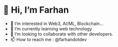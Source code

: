  <h1>👋 Hi, I’m Farhan</h1>
 
- 👀 I’m interested in Web3, AI/ML, Blockchain...
- 🌱 I’m currently learning web technology
- 💞️ I’m looking to collaborate with other developers.
- 📫 How to reach me : @farhandotdev

<!---
farhandotdev/farhandotdev is a ✨ special ✨ repository because its `README.md` (this file) appears on your GitHub profile.
You can click the Preview link to take a look at your changes.
--->
